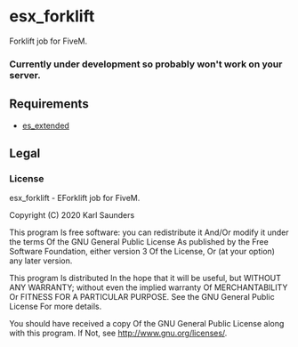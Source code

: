 # esx_forklift
Forklift job for FiveM.

### Currently under development so probably won't work on your server.

## Requirements
* [es_extended](https://github.com/ESX-Org/es_extended)

## Legal

### License

esx_forklift - EForklift job for FiveM.

Copyright (C) 2020 Karl Saunders

This program Is free software: you can redistribute it And/Or modify it under the terms Of the GNU General Public License As published by the Free Software Foundation, either version 3 Of the License, Or (at your option) any later version.

This program Is distributed In the hope that it will be useful, but WITHOUT ANY WARRANTY; without even the implied warranty Of MERCHANTABILITY Or FITNESS FOR A PARTICULAR PURPOSE. See the GNU General Public License For more details.

You should have received a copy Of the GNU General Public License along with this program. If Not, see http://www.gnu.org/licenses/.